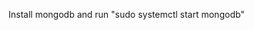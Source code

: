 Install mongodb and run "sudo systemctl start mongodb"
<!--https://www.digitalocean.com/community/tutorials/how-to-install-mongodb-on-ubuntu-16-04-->